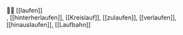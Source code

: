🏃‍♂️ [[laufen]]  
, [[hinterherlaufen]], [[Kreislauf]], [[zulaufen]], [[verlaufen]], [[hinauslaufen]], [[Laufbahn]]